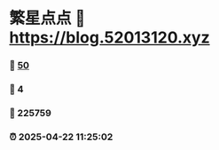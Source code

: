 # 繁星点点 :link: https://blog.52013120.xyz 
### :page_facing_up: [50](https://blog.52013120.xyz/tag.html) 
### :speech_balloon: 4 
### :hibiscus: 225759 
### :alarm_clock: 2025-04-22 11:25:02 
